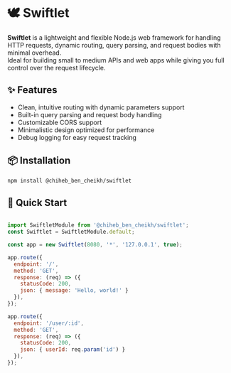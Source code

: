 # 🕊️ Swiftlet

**Swiftlet** is a lightweight and flexible Node.js web framework for handling HTTP requests, dynamic routing, query parsing, and request bodies with minimal overhead.  
Ideal for building small to medium APIs and web apps while giving you full control over the request lifecycle.

## ✨ Features

- Clean, intuitive routing with dynamic parameters support
- Built-in query parsing and request body handling
- Customizable CORS support
- Minimalistic design optimized for performance
- Debug logging for easy request tracking

## 📦 Installation

```bash
npm install @chiheb_ben_cheikh/swiftlet
```
## 🚀 Quick Start

```js

import SwiftletModule from '@chiheb_ben_cheikh/swiftlet';
const Swiftlet = SwiftletModule.default;

const app = new Swiftlet(8080, '*', '127.0.0.1', true);

app.route({
  endpoint: '/',
  method: 'GET',
  response: (req) => ({
    statusCode: 200,
    json: { message: 'Hello, world!' }
  }),
});

app.route({
  endpoint: '/user/:id',
  method: 'GET',
  response: (req) => ({
    statusCode: 200,
    json: { userId: req.param('id') }
  }),
});

```
